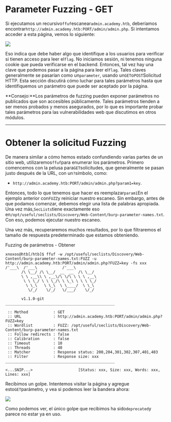 # Parameter Fuzzing - GET

Si ejecutamos un recursivo`ffuf`escanear`admin.academy.htb`, deberíamos encontrar`http://admin.academy.htb:PORT/admin/admin.php`. Si intentamos acceder a esta página, vemos lo siguiente:

![](https://academy.hackthebox.com/storage/modules/54/web_fnb_admin.jpg)

Eso indica que debe haber algo que identifique a los usuarios para verificar si tienen acceso para leer el`flag`. No iniciamos sesión, ni tenemos ninguna cookie que pueda verificarse en el backend. Entonces, tal vez hay una clave que podemos pasar a la página para leer el`flag`. Tales claves generalmente se pasarían como un`parameter`, usando un`GET`o`POST`Solicitud HTTP. Esta sección discutirá cómo luchar para tales parámetros hasta que identifiquemos un parámetro que puede ser aceptado por la página.

**Consejo:**Los parámetros de fuzzing pueden exponer parámetros no publicados que son accesibles públicamente. Tales parámetros tienden a ser menos probados y menos asegurados, por lo que es importante probar tales parámetros para las vulnerabilidades web que discutimos en otros módulos.

---

# **Obtener la solicitud Fuzzing**

De manera similar a cómo hemos estado confundiendo varias partes de un sitio web, utilizaremos`ffuf`para enumerar los parámetros. Primero comencemos con la pelusa para`GET`solicitudes, que generalmente se pasan justo después de la URL, con un`?`símbolo, como:

- `http://admin.academy.htb:PORT/admin/admin.php?param1=key`.

Entonces, todo lo que tenemos que hacer es reemplazar`param1`En el ejemplo anterior con`FUZZ`y reiniciar nuestro escaneo. Sin embargo, antes de que podamos comenzar, debemos elegir una lista de palabras apropiada. Una vez más,`SecLists`tiene exactamente eso en`/opt/useful/seclists/Discovery/Web-Content/burp-parameter-names.txt`. Con eso, podemos ejecutar nuestro escaneo.

Una vez más, recuperaremos muchos resultados, por lo que filtraremos el tamaño de respuesta predeterminado que estamos obteniendo.

Fuzzing de parámetros - Obtener

```
xnoxos@htb[/htb]$ ffuf -w /opt/useful/seclists/Discovery/Web-Content/burp-parameter-names.txt:FUZZ -u http://admin.academy.htb:PORT/admin/admin.php?FUZZ=key -fs xxx        /'___\  /'___\           /'___\
       /\ \__/ /\ \__/  __  __  /\ \__/
       \ \ ,__\\ \ ,__\/\ \/\ \ \ \ ,__\
        \ \ \_/ \ \ \_/\ \ \_\ \ \ \ \_/
         \ \_\   \ \_\  \ \____/  \ \_\
          \/_/    \/_/   \/___/    \/_/

       v1.1.0-git
________________________________________________

 :: Method           : GET
 :: URL              : http://admin.academy.htb:PORT/admin/admin.php?FUZZ=key
 :: Wordlist         : FUZZ: /opt/useful/seclists/Discovery/Web-Content/burp-parameter-names.txt
 :: Follow redirects : false
 :: Calibration      : false
 :: Timeout          : 10
 :: Threads          : 40
 :: Matcher          : Response status: 200,204,301,302,307,401,403
 :: Filter           : Response size: xxx
________________________________________________

<...SNIP...>                    [Status: xxx, Size: xxx, Words: xxx, Lines: xxx]

```

Recibimos un golpe. Intentemos visitar la página y agregue esto`GET`parámetro, y vea si podemos leer la bandera ahora:

![](https://academy.hackthebox.com/storage/modules/54/web_fnb_admin_param1.jpg)

Como podemos ver, el único golpe que recibimos ha sido`deprecated`y parece no estar ya en uso.